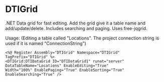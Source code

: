 # DTIGrid
.NET Data grid for fast editing. Add the grid give it a table name and add/update/delete.  Includes searching and paging.  Uses free-jqgrid.

Usage: 
(Editing a table called "Locations". The project connection string is used if it is named "ConnectionString")

    <%@ Register Assembly="DTIGrid" Namespace="DTIGrid" TagPrefix="DTIGrid" %>
    <DTIGrid:DTIDataGrid ID="DTIDataGrid1" runat="server" DataTableName="Locations" EnableEditing="True"
    Width="100%" EnablePaging="True" EnableSorting="True" EnableSearching="True" />

